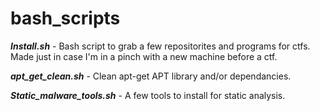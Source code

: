 # bash_scripts

***Install.sh*** - Bash script to grab a few repositorites and programs for ctfs. Made just in case I'm in a pinch with a new machine before a ctf.

***apt_get_clean.sh*** - Clean apt-get APT library and/or dependancies.

***Static_malware_tools.sh*** - A few tools to install for static analysis.
